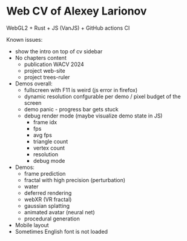# Web CV of Alexey Larionov
WebGL2 + Rust + JS (VanJS) + GitHub actions CI

Known issues:
- show the intro on top of cv sidebar
- No chapters content
   - publication WACV 2024
   - project web-site
   - project trees-ruler
- Demos overall:
   - fullscreen with F11 is weird (js error in firefox)
   - dynamic resolution confgurable per demo / pixel budget of the screen
   - demo panic - progress bar gets stuck
   - debug render mode (maybe visualize demo state in JS)
      - frame idx
      - fps
      - avg fps
      - triangle count
      - vertex count
      - resolution
      - debug mode 
- Demos:
   - frame prediction
   - fractal with high precision (perturbation)
   - water
   - deferred rendering
   - webXR (VR fractal)
   - gaussian splatting
   - animated avatar (neural net)
   - procedural generation
- Mobile layout
- Sometimes English font is not loaded